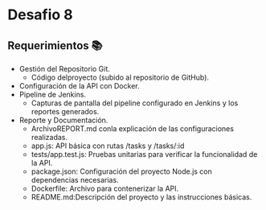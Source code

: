# Desafio 8
## Requerimientos :books:
* Gestión del Repositorio Git.
    *  Código delproyecto (subido al repositorio de GitHub).
* Configuración de la API con Docker.
* Pipeline de Jenkins.
    * Capturas de pantalla del pipeline configurado en Jenkins y los reportes
    generados.
* Reporte y Documentación.
    * ArchivoREPORT.md conla explicación de las configuraciones realizadas.
    *  app.js: API básica con rutas /tasks y /tasks/:id
    *  tests/app.test.js: Pruebas unitarias para verificar la funcionalidad de la API.
    * package.json: Configuración del proyecto Node.js con dependencias
    necesarias.
    * Dockerfile: Archivo para contenerizar la API.
    * README.md:Descripción del proyecto y las instrucciones básicas.




